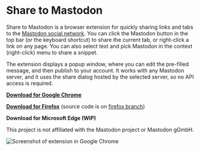 # Share to Mastodon

Share to Mastodon is a browser extension for quickly sharing links and tabs to the [Mastodon social network](https://joinmastodon.org/). You can click the Mastodon button in the top bar (or the keyboard shortcut) to share the current tab, or right-click a link on any page. You can also select text and pick Mastodon in the context (right-click) menu to share a snippet.

The extension displays a popup window, where you can edit the pre-filled message, and then publish to your account. It works with any Mastodon server, and it uses the share dialog hosted by the selected server, so no API access is required.

**[Download for Google Chrome](https://chrome.google.com/webstore/detail/bibnjflclpdmbbcncejifemmbggkcjde)**

**[Download for Firefox](https://addons.mozilla.org/en-US/firefox/addon/share-to-mastodon/)** (source code is on [firefox branch](https://github.com/corbindavenport/share-to-mastodon/tree/firefox))

**Download for Microsoft Edge (WIP)**

This project is not affiliated with the Mastodon project or Mastodon gGmbH.

![Screenshot of extension in Google Chrome](https://i.imgur.com/vKexj06.png)
